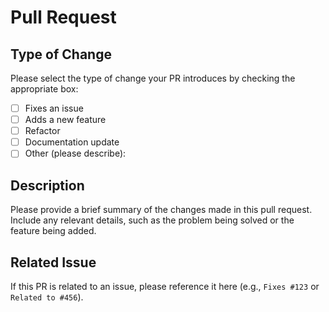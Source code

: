 # Pull Request

## Type of Change
Please select the type of change your PR introduces by checking the appropriate box:

- [ ] Fixes an issue
- [ ] Adds a new feature
- [ ] Refactor
- [ ] Documentation update
- [ ] Other (please describe):

## Description
Please provide a brief summary of the changes made in this pull request. Include any relevant details, such as the problem being solved or the feature being added.

## Related Issue
If this PR is related to an issue, please reference it here (e.g., `Fixes #123` or `Related to #456`).

